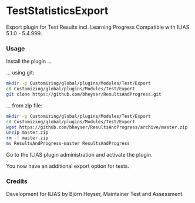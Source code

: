 # TestStatisticsExport

Export plugin for Test Results incl. Learning Progress
Compatible with ILIAS 5.1.0 - 5.4.999.

### Usage ###
Install the plugin ...

... using git:
```bash
mkdir -p Customizing/global/plugins/Modules/Test/Export  
cd Customizing/global/plugins/Modules/Test/Export
git clone https://github.com/bheyser/ResultsAndProgress.git
```

... from zip file:
```bash
mkdir -p Customizing/global/plugins/Modules/Test/Export  
cd Customizing/global/plugins/Modules/Test/Export
wget https://github.com/bheyser/ResultsAndProgress/archive/master.zip
unzip master.zip
rm -f master.zip
mv ResultsAndProgress-master ResultsAndProgress
```

Go to the ILIAS plugin administration and activate the plugin.

You now have an additional export option for tests.

### Credits ###
Development for ILIAS by Björn Heyser, Maintainer Test and Assessment.
 
